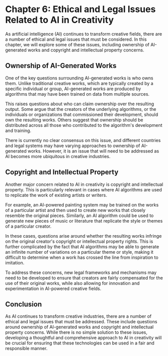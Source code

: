 Chapter 6: Ethical and Legal Issues Related to AI in Creativity
===============================================================

As artificial intelligence (AI) continues to transform creative fields, there are a number of ethical and legal issues that must be considered. In this chapter, we will explore some of these issues, including ownership of AI-generated works and copyright and intellectual property concerns.

Ownership of AI-Generated Works
-------------------------------

One of the key questions surrounding AI-generated works is who owns them. Unlike traditional creative works, which are typically created by a specific individual or group, AI-generated works are produced by algorithms that may have been trained on data from multiple sources.

This raises questions about who can claim ownership over the resulting output. Some argue that the creators of the underlying algorithms, or the individuals or organizations that commissioned their development, should own the resulting works. Others suggest that ownership should be distributed across all those who contributed to the algorithm's development and training.

There is currently no clear consensus on this issue, and different countries and legal systems may have varying approaches to ownership of AI-generated works. However, it is an issue that will need to be addressed as AI becomes more ubiquitous in creative industries.

Copyright and Intellectual Property
-----------------------------------

Another major concern related to AI in creativity is copyright and intellectual property. This is particularly relevant in cases where AI algorithms are used to replicate the work of existing artists or writers.

For example, an AI-powered painting system may be trained on the works of a particular artist and then used to create new works that closely resemble the original pieces. Similarly, an AI algorithm could be used to generate new pieces of music or literature that replicate the style or themes of a particular creator.

In these cases, questions arise around whether the resulting works infringe on the original creator's copyright or intellectual property rights. This is further complicated by the fact that AI algorithms may be able to generate an infinite number of variations on a particular theme or style, making it difficult to determine when a work has crossed the line from inspiration to imitation.

To address these concerns, new legal frameworks and mechanisms may need to be developed to ensure that creators are fairly compensated for the use of their original works, while also allowing for innovation and experimentation in AI-powered creative fields.

Conclusion
----------

As AI continues to transform creative industries, there are a number of ethical and legal issues that must be addressed. These include questions around ownership of AI-generated works and copyright and intellectual property concerns. While there is no simple solution to these issues, developing a thoughtful and comprehensive approach to AI in creativity will be crucial for ensuring that these technologies can be used in a fair and responsible manner.
